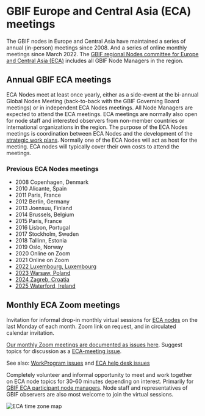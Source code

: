 # GBIF Europe and Central Asia (ECA) meetings

The GBIF nodes in Europe and Central Asia have maintained a series of annual (in-person) meetings since 2008. And a series of online monthly meetings since March 2022. The [GBIF regional Nodes committee for Europe and Central Asia (ECA)](https://www.gbif.org/the-gbif-network/europe) includes all GBIF Node Managers in the region.

## Annual GBIF ECA meetings

ECA Nodes meet at least once yearly, either as a side-event at the bi-annual Global Nodes Meeting (back-to-back with the GBIF Governing Board meetings) or in independent ECA Nodes meetings. All Node Managers are expected to attend the ECA meetings. ECA meetings are normally also open for node staff and interested observers from non-member countries or international organizations in the region. The purpose of the ECA Nodes meetings is coordination between ECA Nodes and the development of the [strategic work plans](https://github.com/GBIF-Europe/RegionalWorkProgramme). Normally one of the ECA Nodes will act as host for the meeting. ECA nodes will typically cover their own costs to attend the meetings.

### Previous ECA Nodes meetings
* 2008 Copenhagen, Denmark
* 2010 Alicante, Spain
* 2011 Paris, France
* 2012 Berlin, Germany
* 2013 Joensuu, Finland
* 2014 Brussels, Belgium
* 2015 Paris, France
* 2016 Lisbon, Portugal
* 2017 Stockholm, Sweden
* 2018 Tallinn, Estonia
* 2019 Oslo, Norway
* 2020 Online on Zoom
* 2021 Online on Zoom
* [2022 Luxembourg, Luxembourg](https://github.com/GBIF-Europe/Regional-ECA-meetings/issues/1)
* [2023 Warsaw, Poland](https://github.com/GBIF-Europe/Regional-ECA-meetings/issues/5)
* [2024 Zagreb, Croatia](https://github.com/GBIF-Europe/Regional-ECA-meetings/issues/12)
* [2025 Waterford, Ireland](https://docs.google.com/document/d/1sA_4yQxbUOhd2smJuznOeevf1iPqf6-W87QbbypaDEo)




## Monthly ECA Zoom meetings

Invitation for informal drop-in monthly virtual sessions for [ECA nodes](https://www.gbif.org/the-gbif-network/europe) on the last Monday of each month. Zoom link on request, and in circulated calendar invitation.

[Our monthly Zoom meetings are documented as issues here](https://github.com/GBIF-Europe/Regional-ECA-meetings/issues?q=is%3Aissue+label%3Amonthly-meeting+). Suggest topics for discussion as a [ECA-meeting issue](https://github.com/GBIF-Europe/Regional-ECA-meetings/issues).

See also: [WorkProgram issues](https://github.com/GBIF-Europe/RegionalWorkProgramme/issues) and [ECA help desk issues](https://github.com/GBIF-Europe/Regional-helpdesk/issues)


Completely volunteer and informal opportunity to meet and work together on ECA node topics for 30-60 minutes depending on interest. Primarily for [GBIF ECA participant node managers](https://www.gbif.org/the-gbif-network/europe). Node staff and representatives of GBIF observers are also most welcome to join the virtual sessions.

![ECA time zone map](https://github.com/GBIF-Europe/Regional-ECA-meetings/assets/4330242/350860e1-0444-44d1-83cd-cacac7452537)

